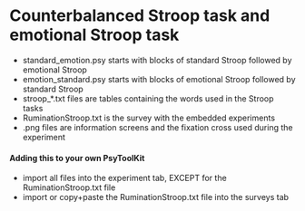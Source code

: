 # Counterbalanced Stroop task and emotional Stroop task

* standard_emotion.psy starts with blocks of standard Stroop followed by emotional Stroop
* emotion_standard.psy starts with blocks of emotional Stroop followed by standard Stroop
* stroop_*.txt files are tables containing the words used in the Stroop tasks
* RuminationStroop.txt is the survey with the embedded experiments
* .png files are information screens and the fixation cross used during the experiment 

#### Adding this to your own PsyToolKit
* import all files into the experiment tab, EXCEPT for the RuminationStroop.txt file
* import or copy+paste the RuminationStroop.txt file into the surveys tab
